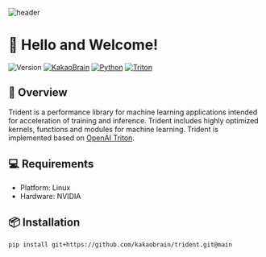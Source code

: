 ![header](https://capsule-render.vercel.app/api?type=waving&color=gradient&height=256&text=Trident)

# 👋 Hello and Welcome!

![Version](https://img.shields.io/badge/Version-0.1.0-blue?style=for-the-badge)
[![KakaoBrain](https://img.shields.io/badge/kakaobrain-000000?style=for-the-badge&logo=kakao)](https://www.kakaobrain.com)
[![Python](https://img.shields.io/badge/python-ffdd54?style=for-the-badge&logo=python)](https://www.python.org)
[![Triton](https://img.shields.io/badge/triton-21b5c2?style=for-the-badge&logo=openai)](https://github.com/openai/triton)

## 🔱 Overview

Trident is a performance library for machine learning applications intended for acceleration of training and inference.
Trident includes highly optimized kernels, functions and modules for machine learning. Trident is implemented based on
[OpenAI Triton](https://github.com/openai/triton).

## 💻 Requirements

 - Platform: Linux
 - Hardware: NVIDIA

## 📦 Installation

```bash
pip install git+https://github.com/kakaobrain/trident.git@main
```
